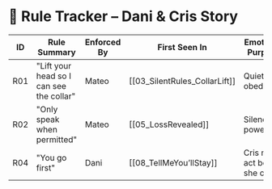 # 🧷 Rule Tracker – Dani & Cris Story

| ID | Rule Summary | Enforced By | First Seen In | Emotional Purpose | Status | Notes |
|----|-----------------------------|----------------|------------------|----------------------|--------|-------|
| R01 | "Lift your head so I can see the collar" | Mateo | [[03_SilentRules_CollarLift]] | Quiet obedience | #active | Symbol of structured surrender |
| R02 | "Only speak when permitted" | Mateo | [[05_LossRevealed]] | Silence as power | #active | Use in final confrontation? |
| R04 | "You go first" | Dani | [[08_TellMeYou’llStay]] | Cris must act before she opens | #emotional | Subtle inversion of power |
